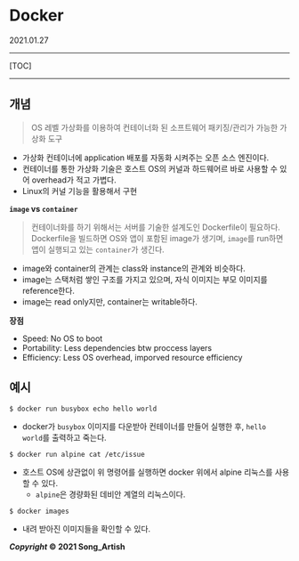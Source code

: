 # Docker

2021.01.27

---

[TOC]

---



## 개념

> OS 레벨 가상화를 이용하여 컨테이너화 된 소프트웨어 패키징/관리가 가능한 가상화 도구

- 가상화 컨테이너에 application 배포를 자동화 시켜주는 오픈 소스 엔진이다.
- 컨테이너를 통한 가상화 기술은 호스트 OS의 커널과 하드웨어르 바로 사용할 수 있어 overhead가 적고 가볍다.
- Linux의 커널 기능을 활용해서 구현

**`image` vs `container`**

> 컨테이너화를 하기 위해서는 서버를 기술한 설계도인 Dockerfile이 필요하다. Dockerfile을 빌드하면 OS와 앱이 포함된 image가 생기며, `image`를 run하면 앱이 실행되고 있는 `container`가 생긴다.

- image와 container의 관계는 class와 instance의 관계와 비슷하다.
- image는 스택처럼 쌓인 구조를 가지고 있으며, 자식 이미지는 부모 이미지를 reference한다.
- image는 read only지만, container는 writable하다.

**장점**

- Speed: No OS to boot
- Portability: Less dependencies btw proccess layers
- Efficiency: Less OS overhead, imporved resource efficiency



## 예시

```
$ docker run busybox echo hello world
```

- docker가 `busybox` 이미지를 다운받아 컨테이너를 만들어 실행한 후, `hello world`를 출력하고 죽는다.

```
$ docker run alpine cat /etc/issue
```

- 호스트 OS에 상관없이 위 명령어를 실행하면 docker 위에서 alpine 리눅스를 사용할 수 있다.
  - `alpine`은 경량화된 데비안 계열의 리눅스이다.

```
$ docker images
```

- 내려 받아진 이미지들을 확인할 수 있다.



***Copyright* © 2021 Song_Artish**